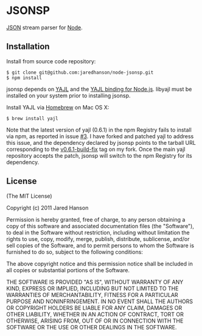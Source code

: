 # JSONSP

[JSON](http://www.json.org/) stream parser for [Node](http://nodejs.org).

## Installation

Install from source code repository:

    $ git clone git@github.com:jaredhanson/node-jsonsp.git
    $ npm install

jsonsp depends on [YAJL](http://lloyd.github.com/yajl/) and the
[YAJL binding for Node.js](https://github.com/vibornoff/node-yajl).  libyajl
must be installed on your system prior to installing jsonsp.

Install YAJL via [Homebrew](http://mxcl.github.com/homebrew/) on Mac OS X:

    $ brew install yajl
    
Note that the latest version of yajl (0.6.1) in the npm Registry fails to
install via npm, as reported in issue [#3](https://github.com/vibornoff/node-yajl/issues/3).
I have forked and patched yajl to address this issue, and the dependency
declared by jsonsp points to the tarball URL corresponding to the [v0.6.1-build-fix](https://github.com/jaredhanson/node-yajl/tree/v0.6.1-build-fix)
tag on my fork.  Once the main yajl repository accepts the patch, jsonsp will
switch to the npm Registry for its dependency.

## License

(The MIT License)

Copyright (c) 2011 Jared Hanson

Permission is hereby granted, free of charge, to any person obtaining a copy of
this software and associated documentation files (the "Software"), to deal in
the Software without restriction, including without limitation the rights to
use, copy, modify, merge, publish, distribute, sublicense, and/or sell copies of
the Software, and to permit persons to whom the Software is furnished to do so,
subject to the following conditions:

The above copyright notice and this permission notice shall be included in all
copies or substantial portions of the Software.

THE SOFTWARE IS PROVIDED "AS IS", WITHOUT WARRANTY OF ANY KIND, EXPRESS OR
IMPLIED, INCLUDING BUT NOT LIMITED TO THE WARRANTIES OF MERCHANTABILITY, FITNESS
FOR A PARTICULAR PURPOSE AND NONINFRINGEMENT. IN NO EVENT SHALL THE AUTHORS OR
COPYRIGHT HOLDERS BE LIABLE FOR ANY CLAIM, DAMAGES OR OTHER LIABILITY, WHETHER
IN AN ACTION OF CONTRACT, TORT OR OTHERWISE, ARISING FROM, OUT OF OR IN
CONNECTION WITH THE SOFTWARE OR THE USE OR OTHER DEALINGS IN THE SOFTWARE.
